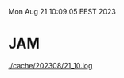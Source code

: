 Mon Aug 21 10:09:05 EEST 2023
# JAM
<a href='./cache/202308/21_10.log'>./cache/202308/21_10.log</a>

